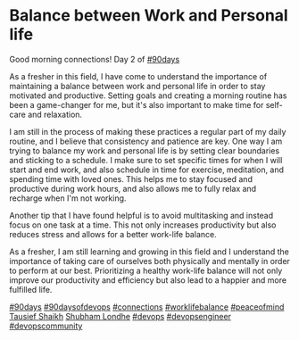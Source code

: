 # Balance between Work and Personal life

Good morning connections! Day 2 of [#90days](https://www.linkedin.com/feed/hashtag/?keywords=90days&highlightedUpdateUrns=urn%3Ali%3Aactivity%3A7020955805696823296)  
  
As a fresher in this field, I have come to understand the importance of maintaining a balance between work and personal life in order to stay motivated and productive. Setting goals and creating a morning routine has been a game-changer for me, but it's also important to make time for self-care and relaxation.  
  
I am still in the process of making these practices a regular part of my daily routine, and I believe that consistency and patience are key. One way I am trying to balance my work and personal life is by setting clear boundaries and sticking to a schedule. I make sure to set specific times for when I will start and end work, and also schedule in time for exercise, meditation, and spending time with loved ones. This helps me to stay focused and productive during work hours, and also allows me to fully relax and recharge when I'm not working.  
  
Another tip that I have found helpful is to avoid multitasking and instead focus on one task at a time. This not only increases productivity but also reduces stress and allows for a better work-life balance.  
  
As a fresher, I am still learning and growing in this field and I understand the importance of taking care of ourselves both physically and mentally in order to perform at our best. Prioritizing a healthy work-life balance will not only improve our productivity and efficiency but also lead to a happier and more fulfilled life.

[#90days](https://www.linkedin.com/feed/hashtag/?keywords=90days&highlightedUpdateUrns=urn%3Ali%3Aactivity%3A7020955805696823296) [#90daysofdevops](https://www.linkedin.com/feed/hashtag/?keywords=90daysofdevops&highlightedUpdateUrns=urn%3Ali%3Aactivity%3A7020955805696823296) [#connections](https://www.linkedin.com/feed/hashtag/?keywords=connections&highlightedUpdateUrns=urn%3Ali%3Aactivity%3A7020955805696823296) [#worklifebalance](https://www.linkedin.com/feed/hashtag/?keywords=worklifebalance&highlightedUpdateUrns=urn%3Ali%3Aactivity%3A7020955805696823296) [#peaceofmind](https://www.linkedin.com/feed/hashtag/?keywords=peaceofmind&highlightedUpdateUrns=urn%3Ali%3Aactivity%3A7020955805696823296) [Tausief Shaikh](https://www.linkedin.com/in/ACoAAA-y4eMBDS3t7aG32tY5JnuUK-Xc8dgA5MY) [Shubham Londhe](https://www.linkedin.com/in/ACoAABhZ4kMBt55axHJpEnVRp0UOUl-_JwwmPwk) [#devops](https://www.linkedin.com/feed/hashtag/?keywords=devops&highlightedUpdateUrns=urn%3Ali%3Aactivity%3A7020955805696823296) [#devopsengineer](https://www.linkedin.com/feed/hashtag/?keywords=devopsengineer&highlightedUpdateUrns=urn%3Ali%3Aactivity%3A7020955805696823296) [#devopscommunity](https://www.linkedin.com/feed/hashtag/?keywords=devopscommunity&highlightedUpdateUrns=urn%3Ali%3Aactivity%3A7020955805696823296)